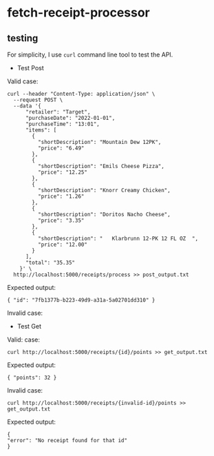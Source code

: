# fetch-receipt-processor
## testing  
For simplicity, I use ```curl``` command line tool to test the API.  
- Test Post  

Valid case:  
```  
curl --header "Content-Type: application/json" \
  --request POST \
  --data '{
      "retailer": "Target",
      "purchaseDate": "2022-01-01",
      "purchaseTime": "13:01",
      "items": [
        {
          "shortDescription": "Mountain Dew 12PK",
          "price": "6.49"
        },
        {
          "shortDescription": "Emils Cheese Pizza",
          "price": "12.25"
        },
        {
          "shortDescription": "Knorr Creamy Chicken",
          "price": "1.26"
        },
        {
          "shortDescription": "Doritos Nacho Cheese",
          "price": "3.35"
        },
        {
          "shortDescription": "   Klarbrunn 12-PK 12 FL OZ  ",
          "price": "12.00"
        }
      ],
      "total": "35.35"
    }' \
  http://localhost:5000/receipts/process >> post_output.txt
  ```
  Expected output:
  ```
  { "id": "7fb1377b-b223-49d9-a31a-5a02701dd310" }
  ```
  Invalid case:

  - Test Get  

  Valid: case:
  ```
  curl http://localhost:5000/receipts/{id}/points >> get_output.txt

  ```
  Expected output:  
  ```
  { "points": 32 }
  ```  
  Invalid case:
  ```
curl http://localhost:5000/receipts/{invalid-id}/points >> get_output.txt
   ```
   Expected output:
   ```
   {
  "error": "No receipt found for that id"
   }
   ```
